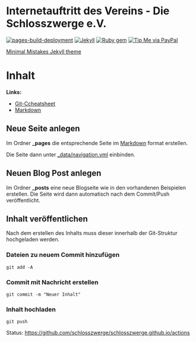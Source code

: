 # Internetauftritt des Vereins - Die Schlosszwerge e.V.

[![pages-build-deployment](https://github.com/schlosszwerge/schlosszwerge.github.io/actions/workflows/pages/pages-build-deployment/badge.svg)](https://github.com/schlosszwerge/schlosszwerge.github.io/actions/workflows/pages/pages-build-deployment)
[![Jekyll](https://img.shields.io/badge/jekyll-%3E%3D%203.7-blue.svg)](https://jekyllrb.com/)
[![Ruby gem](https://img.shields.io/gem/v/minimal-mistakes-jekyll.svg)](https://rubygems.org/gems/minimal-mistakes-jekyll)
[![Tip Me via PayPal](https://img.shields.io/badge/PayPal-tip%20me-green.svg?logo=paypal)](https://www.paypal.me/Lenhardt1987)

[Minimal Mistakes Jekyll theme](https://mmistakes.github.io/minimal-mistakes/)

# Inhalt

**Links:**
* [Git-Ccheatsheet](http://git-cheatsheet.com/)
* [Markdown](https://www.markdownguide.org/cheat-sheet/)

## Neue Seite anlegen

Im Ordner **_pages** die entsprechende Seite im [Markdown](https://www.markdownguide.org/cheat-sheet/) format erstellen. 

Die Seite dann unter [_data/navigation.yml](_data/navigation.yml) einbinden.

## Neuen Blog Post anlegen

Im Ordner **_posts** eine neue Blogseite wie in den vorhandenen Beispielen erstellen. Die Seite wird dann automatisch nach dem Commit/Push veröffentlicht.

## Inhalt veröffentlichen

Nach dem erstellen des Inhalts muss dieser innerhalb der Git-Struktur hochgeladen werden.

### Dateien zu neuem Commit hinzufügen
`git add -A`

### Commit mit Nachricht erstellen
`git commit -m "Neuer Inhalt"`

### Inhalt hochladen
`git push`

Status: https://github.com/schlosszwerge/schlosszwerge.github.io/actions